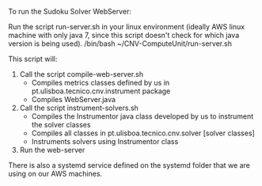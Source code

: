 To run the Sudoku Solver WebServer:

Run the script run-server.sh in your linux environment (ideally AWS linux machine with only java 7, since this script doesn't check for which java version is being used).
/bin/bash ~/CNV-ComputeUnit/run-server.sh

This script will:
1. Call the script compile-web-server.sh
	- Compiles metrics classes defined by us in pt.ulisboa.tecnico.cnv.instrument package
	- Compiles WebServer.java 
2. Call the script instrument-solvers.sh
	- Compiles the Instrumentor java class developed by us to instrument the solver classes 
	- Compiles all classes in pt.ulisboa.tecnico.cnv.solver [solver classes]
	- Instruments solvers using Instrumentor class
3. Run the web-server

There is also a systemd service defined on the systemd folder that we are using on our AWS machines.